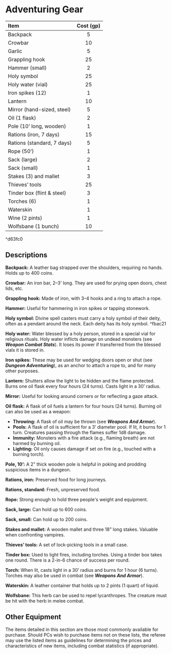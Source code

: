 # Adventuring Gear

| Item                       | Cost (gp) |
| :------------------------- | :-------: |
| Backpack                   |     5     |
| Crowbar                    |    10     |
| Garlic                     |     5     |
| Grappling hook             |    25     |
| Hammer (small)             |     2     |
| Holy symbol                |    25     |
| Holy water (vial)          |    25     |
| Iron spikes (12)           |     1     |
| Lantern                    |    10     |
| Mirror (hand-sized, steel) |     5     |
| Oil (1 flask)              |     2     |
| Pole (10’ long, wooden)    |     1     |
| Rations (iron, 7 days)     |    15     |
| Rations (standard, 7 days) |     5     |
| Rope (50’)                 |     1     |
| Sack (large)               |     2     |
| Sack (small)               |     1     |
| Stakes (3) and mallet      |     3     |
| Thieves’ tools             |    25     |
| Tinder box (flint & steel) |     3     |
| Torches (6)                |     1     |
| Waterskin                  |     1     |
| Wine (2 pints)             |     1     |
| Wolfsbane (1 bunch)        |    10     |

^d63fc0

## Descriptions

**Backpack:** A leather bag strapped over the shoulders, requiring no hands. Holds up to 400 coins.

**Crowbar:** An iron bar, 2–3’ long. They are used for prying open doors, chest lids, etc.

**Grappling hook:** Made of iron, with 3–4 hooks and a ring to attach a rope.

**Hammer:** Useful for hammering in iron spikes or tapping stonework.

**Holy symbol:** Divine spell casters must carry a holy symbol of their deity, often as a pendant around the neck. Each deity has its holy symbol. ^fbac21

**Holy water:** Water blessed by a holy person, stored in a special vial for religious rituals. Holy water inflicts damage on undead monsters (see ***Weapon Combat Stats***). It loses its power if transferred from the blessed vials it is stored in.

**Iron spikes:** These may be used for wedging doors open or shut (see ***Dungeon Adventuring***), as an anchor to attach a rope to, and for many other purposes.

**Lantern:** Shutters allow the light to be hidden and the flame protected. Burns one oil flask every four hours (24 turns). Casts light in a 30’ radius.

**Mirror:** Useful for looking around corners or for reflecting a gaze attack.

**Oil flask:** A flask of oil fuels a lantern for four hours (24 turns). Burning oil can also be used as a weapon:

- **Throwing:** A flask of oil may be thrown (see ***Weapons And Armor***).
- **Pools:** A flask of oil is sufficient for a 3’ diameter pool. If lit, it burns for 1 turn. Creatures passing through the flames suffer 1d8 damage.
- **Immunity:** Monsters with a fire attack (e.g., flaming breath) are not harmed by burning oil.
- **Lighting:** Oil only causes damage if set on fire (e.g., touched with a burning torch).

**Pole, 10’:** A 2” thick wooden pole is helpful in poking and prodding suspicious items in a dungeon.

**Rations, iron:** Preserved food for long journeys.

**Rations, standard:** Fresh, unpreserved food.

**Rope:** Strong enough to hold three people's weight and equipment.

**Sack, large:** Can hold up to 600 coins.

**Sack, small:** Can hold up to 200 coins.

**Stakes and mallet:** A wooden mallet and three 18” long stakes. Valuable when confronting vampires.

**Thieves’ tools:** A set of lock-picking tools in a small case.

**Tinder box:** Used to light fires, including torches. Using a tinder box takes one round. There is a 2-in-6 chance of success per round.

**Torch:** When lit, casts light in a 30’ radius and burns for 1 hour (6 turns). Torches may also be used in combat (see ***Weapons And Armor***).

**Waterskin:** A leather container that holds up to 2 pints (1 quart) of liquid.

**Wolfsbane:** This herb can be used to repel lycanthropes. The creature must be hit with the herb in melee combat.

## Other Equipment

The items detailed in this section are those most commonly available for purchase. Should PCs wish to purchase items not on these lists, the referee may use the listed items as guidelines for determining the prices and characteristics of new items, including combat statistics (if appropriate).